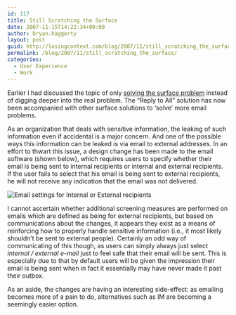 ```yaml
---
id: 117
title: Still Scratching the Surface
date: 2007-11-15T14:22:34+00:00
author: bryan.haggerty
layout: post
guid: http://losingcontext.com/blog/2007/11/still_scratching_the_surface.php
permalink: /blog/2007/11/still_scratching_the_surface/
categories:
  - User Experience
  - Work
---
```

Earlier I had discussed the topic of only [solving the surface problem](http://bryanhaggerty.com/blog/2007/10/the_surface_problem.php) instead of digging deeper into the real problem. The &#8220;Reply to All&#8221; solution has now been accompanied with other surface solutions to &#8216;solve&#8217; more email problems.

As an organization that deals with sensitive information, the leaking of such information even if accidental is a major concern. And one of the possible ways this information can be leaked is via email to external addresses. In an effort to thwart this issue, a design change has been made to the email software (shown below), which requires users to specify whether their email is being sent to internal recipients or internal and external recipients. If the user fails to select that his email is being sent to external recipients, he will not receive any indication that the email was not delivered.

<img src='http://bryanhaggerty.com/blog/wp-content/uploads/2007/11/email-internal-external-recipients.gif' alt='Email settings for Internal or External recipients' class="image-centered" />

I cannot ascertain whether additional screening measures are performed on emails which are defined as being for external recipients, but based on communications about the changes, it appears they exist as a means of reinforcing how to properly handle sensitive information (i.e., it most likely shouldn&#8217;t be sent to external people). Certainly an odd way of communicating of this though, as users can simply always just select _internal / external e-mail_ just to feel safe that their email will be sent. This is especially due to that by default users will be given the impression their email is being sent when in fact it essentially may have never made it past their outbox.

As an aside, the changes are having an interesting side-effect: as emailing becomes more of a pain to do, alternatives such as IM are becoming a seemingly easier option.